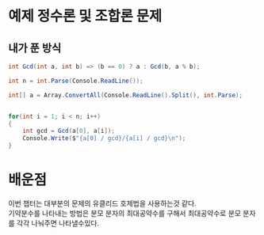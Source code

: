 # 예제 정수론 및 조합론 문제

## 내가 푼 방식
``` cs
int Gcd(int a, int b) => (b == 0) ? a : Gcd(b, a % b);

int n = int.Parse(Console.ReadLine());

int[] a = Array.ConvertAll(Console.ReadLine().Split(), int.Parse);


for(int i = 1; i < n; i++)
{
    int gcd = Gcd(a[0], a[i]);
    Console.Write($"{a[0] / gcd}/{a[i] / gcd}\n");
}
```

# 배운점
이번 챕터는 대부분의 문제의 유클리드 호제법을 사용하는것 같다.  
기약분수를 나타내는 방법은 분모 분자의 최대공약수를 구해서 최대공약수로 분모 분자를 각각 나눠주면 나타낼수있다.  
